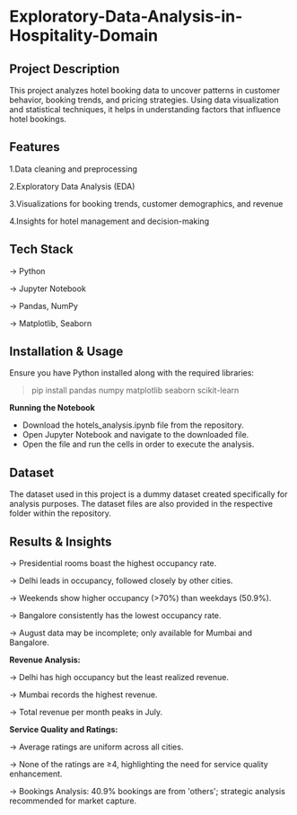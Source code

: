 # Exploratory-Data-Analysis-in-Hospitality-Domain

## Project Description

This project analyzes hotel booking data to uncover patterns in customer behavior, booking trends, and pricing strategies. Using data visualization and statistical techniques, it helps in understanding factors that influence hotel bookings.

## Features

1.Data cleaning and preprocessing

2.Exploratory Data Analysis (EDA)

3.Visualizations for booking trends, customer demographics, and revenue

4.Insights for hotel management and decision-making

## Tech Stack

-> Python

-> Jupyter Notebook

-> Pandas, NumPy

-> Matplotlib, Seaborn

## Installation & Usage


Ensure you have Python installed along with the required libraries:
> pip install pandas numpy matplotlib seaborn scikit-learn

**Running the Notebook**

- Download the hotels_analysis.ipynb file from the repository.
- Open Jupyter Notebook and navigate to the downloaded file.
- Open the file and run the cells in order to execute the analysis.

## Dataset

The dataset used in this project is a dummy dataset created specifically for analysis purposes. The dataset files are also provided in the respective folder within the repository.

## Results & Insights

-> Presidential rooms boast the highest occupancy rate.

-> Delhi leads in occupancy, followed closely by other cities.

-> Weekends show higher occupancy (>70%) than weekdays (50.9%).

-> Bangalore consistently has the lowest occupancy rate.

-> August data may be incomplete; only available for Mumbai and Bangalore.

**Revenue Analysis:**

-> Delhi has high occupancy but the least realized revenue.

-> Mumbai records the highest revenue.

-> Total revenue per month peaks in July.

**Service Quality and Ratings:**

-> Average ratings are uniform across all cities.

-> None of the ratings are ≥4, highlighting the need for service quality enhancement.

-> Bookings Analysis:  40.9% bookings are from 'others'; strategic analysis recommended for market capture.
